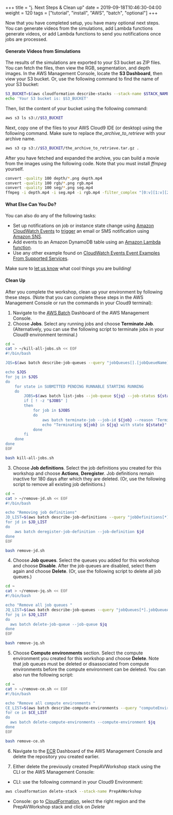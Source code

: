 +++
title = "j. Next Steps & Clean up"
date = 2019-09-18T10:46:30-04:00
weight = 120
tags = ["tutorial", "install", "AWS", "batch", "optional"]
+++

Now that you have completed setup, you have many optional next steps. You can generate videos from the simulations, add Lambda functions generate videos, or add Lambda functions to send you notifications once jobs are processed.

#### Generate Videos from Simulations

The results of the simulations are exported to your S3 bucket as ZIP files. You can fetch the files, then view the RGB, segmentation, and depth images. In the AWS Management Console, locate the **S3 Dashboard**, then view your S3 bucket. Or, use the following command to find the name of your S3 bucket:

```bash
S3_BUCKET=$(aws cloudformation describe-stacks --stack-name $STACK_NAME --output text --query 'Stacks[0].Outputs[?OutputKey == `OutputBucket`].OutputValue')
echo 'Your S3 bucket is: $S3_BUCKET'
```

Then, list the content of your bucket using the following command:

```bash
aws s3 ls s3://$S3_BUCKET
```

Next, copy one of the files to your AWS Cloud9 IDE (or desktop) using the following command. Make sure to replace *the_archive_to_retrieve* with your archive name.

```bash
aws s3 cp s3://$S3_BUCKET/the_archive_to_retrieve.tar.gz .
```

After you have fetched and expanded the archive, you can build a movie from the images using the following code. Note that you must install *ffmpeg* yourself.

```bash
convert -quality 100 depth/*.png depth.mp4
convert -quality 100 rgb/*.png rgb.mp4
convert -quality 100 seg/*.png seg.mp4
ffmpeg -i depth.mp4 -i seg.mp4 -i rgb.mp4 -filter_complex "[0:v][1:v][2:v]hstack=3" -c:v libx264 -crf 0 output.mp4
```

#### What Else Can You Do?

You can also do any of the following tasks:

- Set up notifications on job or instance state change using [Amazon CloudWatch Events](https://docs.aws.amazon.com/AmazonCloudWatch/latest/events/WhatIsCloudWatchEvents.html) to [trigger](https://docs.aws.amazon.com/AmazonCloudWatch/latest/events/Create-CloudWatch-Events-Rule.html) an email or SMS notification using [Amazon SNS](https://docs.aws.amazon.com/AmazonCloudWatch/latest/monitoring/US_SetupSNS.html).
- Add events to an Amazon DynamoDB table using an [Amazon Lambda function](https://docs.aws.amazon.com/AmazonCloudWatch/latest/events/RunLambdaSchedule.html).
- Use any other example found on [CloudWatch Events Event Examples From Supported Services](https://docs.aws.amazon.com/AmazonCloudWatch/latest/events/EventTypes.html).

Make sure to [let us know](aws-hpc-workshop@amazon.com) what cool things you are building!

#### Clean Up

After you complete the workshop, clean up your environment by following these steps. (Note that you can complete these steps in the AWS Management Console or run the commands in your Cloud9 terminal):

1. Navigate to the [AWS Batch](https://console.aws.amazon.com/batch) Dashboard of the AWS Management Console.
2. Choose **Jobs**. Select any running jobs and choose **Terminate Job**. (Alternatively, you can use the following script to terminate jobs in your Cloud9 environment terminal.)
```bash
cd ~
cat > ~/kill-all-jobs.sh << EOF
#!/bin/bash

JQS=$(aws batch describe-job-queues --query "jobQueues[].[jobQueueName]" --output text)

echo $JQS
for jq in $JQS
do
    for state in SUBMITTED PENDING RUNNABLE STARTING RUNNING
    do
        JOBS=$(aws batch list-jobs --job-queue ${jq} --job-status ${state} --query "jobSummaryList[].[jobId]" --output text)
        if [ ! -z "$JOBS" ]
        then
            for job in $JOBS
            do
                aws batch terminate-job --job-id ${job} --reason 'Terminating job'
                echo "Terminating ${job} in ${jq} with state ${state}"
            done
        fi
    done
done
EOF

bash kill-all-jobs.sh
```
3. Choose **Job definitions**. Select the job definitions you created for this workshop and choose **Actions**, **Deregister**. Job definitions remain inactive for 180 days after which they are deleted. (Or, use the following script to remove all existing job definitions.)
```bash
cd ~
cat > ~/remove-jd.sh << EOF
#!/bin/bash

echo "Removing job definitions"
JD_LIST=$(aws batch describe-job-definitions --query "jobDefinitions[*].[jobDefinitionArn]")
for jd in $JD_LIST
do
    aws batch deregister-job-definition --job-definition $jd
done
EOF

bash remove-jd.sh
```
4. Choose **Job queues**. Select the queues you added for this workshop and choose **Disable**. After the job queues are disabled, select them again and choose **Delete**. (Or, use the following script to delete all job queues.)
```bash
cd ~
cat > ~/remove-jq.sh << EOF
#!/bin/bash

echo "Remove all job queues "
JQ_LIST=$(aws batch describe-job-queues --query "jobQueues[*].jobQueueArn" | jq -r ".[]")
for jq in $JQ_LIST
do
  aws batch delete-job-queue --job-queue $jq
done
EOF

bash remove-jq.sh
```
5. Choose **Compute environments** section. Select the compute environment you created for this workshop and choose **Delete**. Note that job queues must be deleted or disassociated from compute environments before the compute environment can be deleted. You can also run the following script:
```bash
cd ~
cat > ~/remove-ce.sh << EOF
#!/bin/bash

echo "Remove all compute environments "
CE_LIST=$(aws batch describe-compute-environments --query "computeEnvironments[*].computeEnvironmentArn" | jq -r ".[]")
for ce in $CE_LIST
do
  aws batch delete-compute-environments --compute-environment $jq
done
EOF

bash remove-ce.sh
```
6. Navigate to the [ECR](https://console.aws.amazon.com/ecr/repositories) Dashboard of the AWS Management Console and delete the repository you created earlier.

7. Either delete the previously created PrepAVWorkshop stack using the CLI or the AWS Management Console:
- CLI: use the following command in your Cloud9 Environment:
```bash
aws cloudformation delete-stack --stack-name PrepAVWorkshop
```
- Console: go to [CloudFormation](https://console.aws.amazon.com/cloudformation/), select the right region and the PrepAVWorkshop stack and click on *Delete*